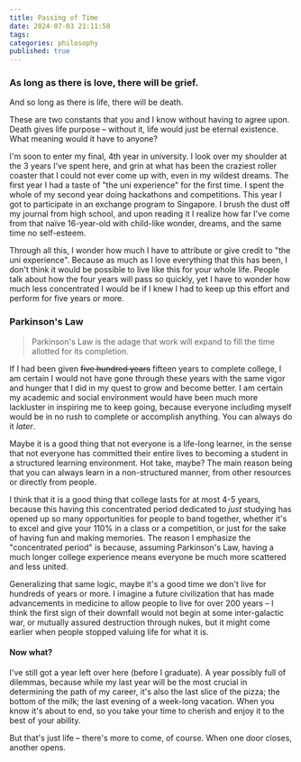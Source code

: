 ```yaml
---
title: Passing of Time
date: 2024-07-03 21:11:58
tags:
categories: philosophy
published: true
---
```


### As long as there is love, there will be grief.
And so long as there is life, there will be death. 

These are two constants that you and I know without having to agree upon. Death gives life purpose – without it, life would just be eternal existence. What meaning would it have to anyone?

I'm soon to enter my final, 4th year in university. I look over my shoulder at the 3 years I've spent here, and grin at what has been the craziest roller coaster that I could not ever come up with, even in my wildest dreams. The first year I had a taste of "the uni experience" for the first time. I spent the whole of my second year doing hackathons and competitions. This year I got to participate in an exchange program to Singapore. I brush the dust off my journal from high school, and upon reading it I realize how far I've come from that naïve 16-year-old with child-like wonder, dreams, and the same time no self-esteem. 

Through all this, I wonder how much I have to attribute or give credit to "the uni experience". Because as much as I love everything that this has been, I don't think it would be possible to live like this for your whole life. People talk about how the four years will pass so quickly, yet I have to wonder how much less concentrated I would be if I knew I had to keep up this effort and perform for five years or more.

### Parkinson's Law
> Parkinson's Law is the adage that work will expand to fill the time allotted for its completion.

If I had been given ~~five hundred years~~ fifteen years to complete college, I am certain I would not have gone through these years with the same vigor and hunger that I did in my quest to grow and become better. I am certain my academic and social environment would have been much more lackluster in inspiring me to keep going, because everyone including myself would be in no rush to complete or accomplish anything. You can always do it *later*.

Maybe it is a good thing that not everyone is a life-long learner, in the sense that not everyone has committed their entire lives to becoming a student in a structured learning environment. Hot take, maybe? The main reason being that you can always learn in a non-structured manner, from other resources or directly from people.

I think that it is a good thing that college lasts for at most 4-5 years, because this having this concentrated period dedicated to *just* studying has opened up so many opportunities for people to band together, whether it's to excel and give your 110% in a class or a competition, or just for the sake of having fun and making memories. The reason I emphasize the "concentrated period" is because, assuming Parkinson's Law, having a much longer college experience means everyone be much more scattered and less united. 

Generalizing that same logic, maybe it's a good time we don't live for hundreds of years or more. I imagine a future civilization that has made advancements in medicine to allow people to live for over 200 years – I think the first sign of their downfall would not begin at some inter-galactic war, or mutually assured destruction through nukes, but it might come earlier when people stopped valuing life for what it is.

#### Now what?

I've still got a year left over here (before I graduate). A year possibly full of dilemmas, because while my last year will be the most crucial in determining the path of my career, it's also the last slice of the pizza; the bottom of the milk; the last evening of a week-long vacation. When you know it's about to end, so you take your time to cherish and enjoy it to the best of your ability.

But that's just life – there's more to come, of course. When one door closes, another opens.